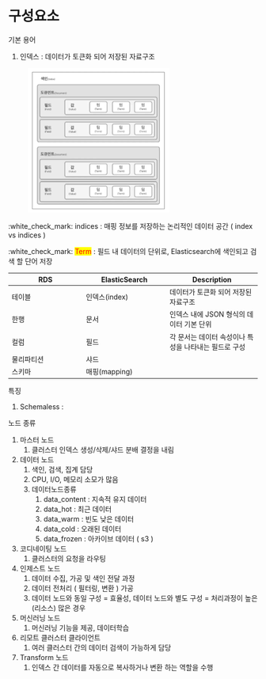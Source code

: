 # 구성요소

기본 용어&#x20;

1. 인덱스 : 데이터가 토큰화 되어 저장된 자료구조

<div align="left">

<figure><img src="../../../.gitbook/assets/image (42).png" alt="" width="286"><figcaption></figcaption></figure>

</div>

:white\_check\_mark: indices : 매핑 정보를 저장하는 논리적인 데이터 공간 ( index vs indices )

:white\_check\_mark: <mark style="color:red;">Term</mark> : 필드 내 데이터의 단위로, Elasticsearch에 색인되고 검색 할 단어 저장

<table><thead><tr><th width="136">RDS</th><th width="155">ElasticSearch</th><th>Description</th></tr></thead><tbody><tr><td>테이블</td><td>인덱스(index)</td><td>데이터가 토큰화 되어 저장된 자료구조</td></tr><tr><td>한행</td><td>문서</td><td>인덱스 내에 JSON 형식의 데이터 기본 단위</td></tr><tr><td>컬럼</td><td>필드</td><td>각 문서는 데이터 속성이나 특성을 나타내는 필드로 구성</td></tr><tr><td>물리파티션</td><td>샤드</td><td></td></tr><tr><td>스키마</td><td>매핑(mapping)</td><td></td></tr></tbody></table>

특징

1. Schemaless :&#x20;



노드 종류

1. 마스터 노드&#x20;
   1. 클러스터 인덱스 생성/삭제/샤드 분배 결정을 내림
2. 데이터 노드
   1. 색인, 검색, 집계 담당
   2. CPU, I/O, 메모리 소모가 많음
   3. 데이터노드종류
      1. data\_content : 지속적 유지 데이터
      2. data\_hot : 최근 데이터
      3. data\_warm : 빈도 낮은 데이터
      4. data\_cold : 오래된 데이터
      5. data\_frozen : 아카이브 데이터 ( s3 )
3. 코디네이팅 노드
   1. 클러스터의 요청을 라우팅
4. 인제스트 노드
   1. 데이터 수집, 가공 및 색인 전달 과정
   2. 데이터 전처리 ( 필터링, 변환 ) 가공
   3. 데이터 노드와 동일 구성 = 효율성, 데이터 노드와 별도 구성 = 처리과정이 높은(리소스) 많은 경우
5. 머신러닝 노드
   1. 머신러닝 기능을 제공, 데이터학습
6. 리모트 클러스터 클라이언트
   1. 여러 클러스터 간의 데이터 검색이 가능하게 담당
7. Transform 노드
   1. 인덱스 간 데이터를 자동으로 복사하거나 변환 하는 역할을 수행
